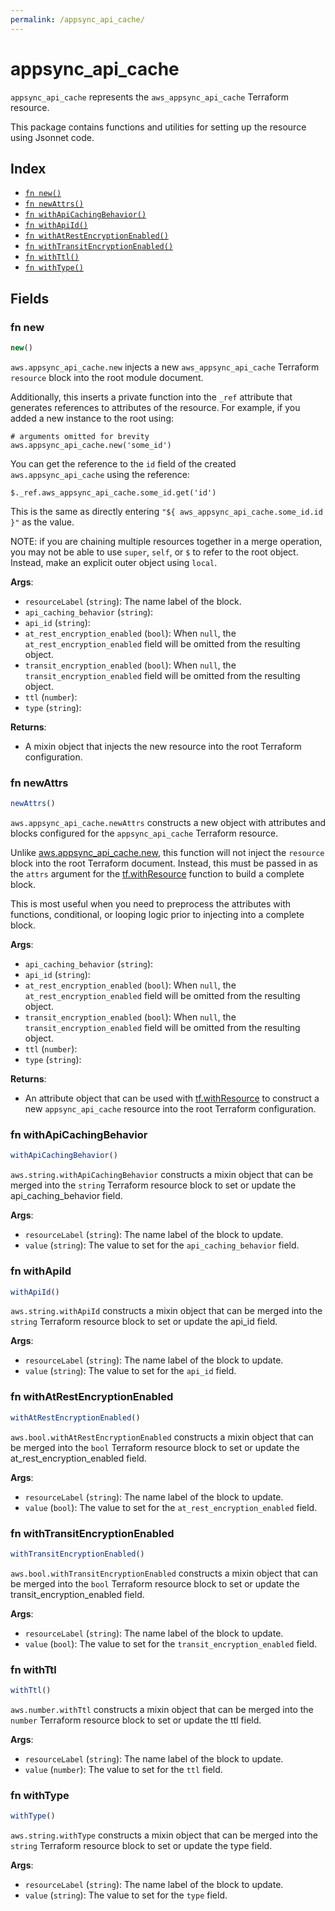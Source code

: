 ```yaml
---
permalink: /appsync_api_cache/
---
```


# appsync_api_cache

`appsync_api_cache` represents the `aws_appsync_api_cache` Terraform resource.



This package contains functions and utilities for setting up the resource using Jsonnet code.


## Index

* [`fn new()`](#fn-new)
* [`fn newAttrs()`](#fn-newattrs)
* [`fn withApiCachingBehavior()`](#fn-withapicachingbehavior)
* [`fn withApiId()`](#fn-withapiid)
* [`fn withAtRestEncryptionEnabled()`](#fn-withatrestencryptionenabled)
* [`fn withTransitEncryptionEnabled()`](#fn-withtransitencryptionenabled)
* [`fn withTtl()`](#fn-withttl)
* [`fn withType()`](#fn-withtype)

## Fields

### fn new

```ts
new()
```


`aws.appsync_api_cache.new` injects a new `aws_appsync_api_cache` Terraform `resource`
block into the root module document.

Additionally, this inserts a private function into the `_ref` attribute that generates references to attributes of the
resource. For example, if you added a new instance to the root using:

    # arguments omitted for brevity
    aws.appsync_api_cache.new('some_id')

You can get the reference to the `id` field of the created `aws.appsync_api_cache` using the reference:

    $._ref.aws_appsync_api_cache.some_id.get('id')

This is the same as directly entering `"${ aws_appsync_api_cache.some_id.id }"` as the value.

NOTE: if you are chaining multiple resources together in a merge operation, you may not be able to use `super`, `self`,
or `$` to refer to the root object. Instead, make an explicit outer object using `local`.

**Args**:
  - `resourceLabel` (`string`): The name label of the block.
  - `api_caching_behavior` (`string`): 
  - `api_id` (`string`): 
  - `at_rest_encryption_enabled` (`bool`):  When `null`, the `at_rest_encryption_enabled` field will be omitted from the resulting object.
  - `transit_encryption_enabled` (`bool`):  When `null`, the `transit_encryption_enabled` field will be omitted from the resulting object.
  - `ttl` (`number`): 
  - `type` (`string`): 

**Returns**:
- A mixin object that injects the new resource into the root Terraform configuration.


### fn newAttrs

```ts
newAttrs()
```


`aws.appsync_api_cache.newAttrs` constructs a new object with attributes and blocks configured for the `appsync_api_cache`
Terraform resource.

Unlike [aws.appsync_api_cache.new](#fn-new), this function will not inject the `resource`
block into the root Terraform document. Instead, this must be passed in as the `attrs` argument for the
[tf.withResource](https://github.com/tf-libsonnet/core/tree/main/docs#fn-withresource) function to build a complete block.

This is most useful when you need to preprocess the attributes with functions, conditional, or looping logic prior to
injecting into a complete block.

**Args**:
  - `api_caching_behavior` (`string`): 
  - `api_id` (`string`): 
  - `at_rest_encryption_enabled` (`bool`):  When `null`, the `at_rest_encryption_enabled` field will be omitted from the resulting object.
  - `transit_encryption_enabled` (`bool`):  When `null`, the `transit_encryption_enabled` field will be omitted from the resulting object.
  - `ttl` (`number`): 
  - `type` (`string`): 

**Returns**:
  - An attribute object that can be used with [tf.withResource](https://github.com/tf-libsonnet/core/tree/main/docs#fn-withresource) to construct a new `appsync_api_cache` resource into the root Terraform configuration.


### fn withApiCachingBehavior

```ts
withApiCachingBehavior()
```

`aws.string.withApiCachingBehavior` constructs a mixin object that can be merged into the `string`
Terraform resource block to set or update the api_caching_behavior field.



**Args**:
  - `resourceLabel` (`string`): The name label of the block to update.
  - `value` (`string`): The value to set for the `api_caching_behavior` field.


### fn withApiId

```ts
withApiId()
```

`aws.string.withApiId` constructs a mixin object that can be merged into the `string`
Terraform resource block to set or update the api_id field.



**Args**:
  - `resourceLabel` (`string`): The name label of the block to update.
  - `value` (`string`): The value to set for the `api_id` field.


### fn withAtRestEncryptionEnabled

```ts
withAtRestEncryptionEnabled()
```

`aws.bool.withAtRestEncryptionEnabled` constructs a mixin object that can be merged into the `bool`
Terraform resource block to set or update the at_rest_encryption_enabled field.



**Args**:
  - `resourceLabel` (`string`): The name label of the block to update.
  - `value` (`bool`): The value to set for the `at_rest_encryption_enabled` field.


### fn withTransitEncryptionEnabled

```ts
withTransitEncryptionEnabled()
```

`aws.bool.withTransitEncryptionEnabled` constructs a mixin object that can be merged into the `bool`
Terraform resource block to set or update the transit_encryption_enabled field.



**Args**:
  - `resourceLabel` (`string`): The name label of the block to update.
  - `value` (`bool`): The value to set for the `transit_encryption_enabled` field.


### fn withTtl

```ts
withTtl()
```

`aws.number.withTtl` constructs a mixin object that can be merged into the `number`
Terraform resource block to set or update the ttl field.



**Args**:
  - `resourceLabel` (`string`): The name label of the block to update.
  - `value` (`number`): The value to set for the `ttl` field.


### fn withType

```ts
withType()
```

`aws.string.withType` constructs a mixin object that can be merged into the `string`
Terraform resource block to set or update the type field.



**Args**:
  - `resourceLabel` (`string`): The name label of the block to update.
  - `value` (`string`): The value to set for the `type` field.
